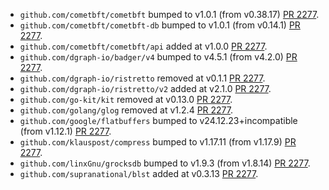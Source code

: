 * `github.com/cometbft/cometbft` bumped to v1.0.1 (from v0.38.17) [PR 2277](https://github.com/provenance-io/provenance/pull/2277).
* `github.com/cometbft/cometbft-db` bumped to v1.0.1 (from v0.14.1) [PR 2277](https://github.com/provenance-io/provenance/pull/2277).
* `github.com/cometbft/cometbft/api` added at v1.0.0 [PR 2277](https://github.com/provenance-io/provenance/pull/2277).
* `github.com/dgraph-io/badger/v4` bumped to v4.5.1 (from v4.2.0) [PR 2277](https://github.com/provenance-io/provenance/pull/2277).
* `github.com/dgraph-io/ristretto` removed at v0.1.1 [PR 2277](https://github.com/provenance-io/provenance/pull/2277).
* `github.com/dgraph-io/ristretto/v2` added at v2.1.0 [PR 2277](https://github.com/provenance-io/provenance/pull/2277).
* `github.com/go-kit/kit` removed at v0.13.0 [PR 2277](https://github.com/provenance-io/provenance/pull/2277).
* `github.com/golang/glog` removed at v1.2.4 [PR 2277](https://github.com/provenance-io/provenance/pull/2277).
* `github.com/google/flatbuffers` bumped to v24.12.23+incompatible (from v1.12.1) [PR 2277](https://github.com/provenance-io/provenance/pull/2277).
* `github.com/klauspost/compress` bumped to v1.17.11 (from v1.17.9) [PR 2277](https://github.com/provenance-io/provenance/pull/2277).
* `github.com/linxGnu/grocksdb` bumped to v1.9.3 (from v1.8.14) [PR 2277](https://github.com/provenance-io/provenance/pull/2277).
* `github.com/supranational/blst` added at v0.3.13 [PR 2277](https://github.com/provenance-io/provenance/pull/2277).
